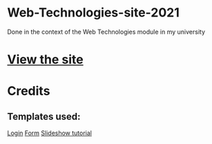 # Web-Technologies-site-2021
Done in the context of the Web Technologies module in my university

# [**View the site**](https://yeshey.github.io/Web-Technologies-site-2021/home.html)

# Credits
## Templates used:
[Login](https://github.com/malerey/css-login-form)
[Form](https://github.com/siwalikm/quick-form-css)
[Slideshow tutorial](https://www.youtube.com/watch?v=9Irz0c-6UGw)
